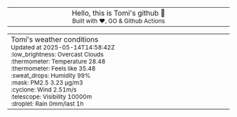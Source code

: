 
<div align="center">
<table>
<tbody>
<td align="center">
<img width="2000" height="0"><br>
Hello, this is Tomi's github 👋<br>
<sup>Built with ❤️, GO & Github Actions</sup><br>
<img width="2000" height="0">
</td>
</tbody>
</table>
</div>
<table>
<tbody>
<td align="left">
<img width="2000" height="0"><br>
Tomi's weather conditions<br>
<sup>Updated at 2025-05-14T14:58:42Z</sup><br>
<sup>:low_brightness: Overcast Clouds</sup><br>
<sup>:thermometer: Temperature 28.48 </sup><br>
<sup>:thermometer: Feels like 35.48</sup><br>
<sup>:sweat_drops: Humidity 99%</sup><br>
<sup>:mask: PM2.5 3.23 μg/m3</sup><br>
<sup>:cyclone: Wind 2.51m/s </sup><br>
<sup>:telescope: Visibility 10000m </sup><br>
<sup>:droplet: Rain 0mm/last 1h </sup><br>
<img width="2000" height="0">
</td>
<td align="left">
<img width="2000" height="0"><br>
<br>
<img width="2000" height="0">
</td>
</tbody>
</table>
</div>
    